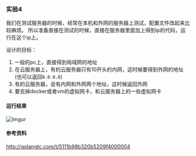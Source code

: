 ### 实验4
我们在测试服务器的时候，经常在本机和外网的服务器上测试，配置文件改起来比较麻烦。
所以准备直接在测试的时候，直接在服务器里面加上得到ip的代码，运行在这个ip上。

设计的目标：
 1. 一般的pc上，直接得到局域网的地址
 2. 在云服务器上，有的云服务器只有10开头的内网，这时候要得到外网的地址(也可以返回`0.0.0.0`)
 3. 有的云服务器，会有内网和外网两个地址，这时候返回外网
 4. 要去掉docker或者vm的虚拟网卡，和云服务器上的一些虚拟网卡

#### 运行结果
![Imgur](http://i.imgur.com/BQTsQnC.png)

#### 参考资料
http://golangtc.com/t/5111b98b320b5209f4000004
